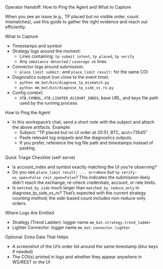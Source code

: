 Operator Handoff: How to Ping the Agent and What to Capture

When you see an issue (e.g., TP placed but no visible order, count mismatches), use this guide to gather the right evidence and reach out efficiently.

What to Capture
- Timestamps and symbol
- Strategy logs around the moment:
  - Lines containing: `tp submit intent`, `tp placed`, `tp verify`
  - Any `imbalance detected` / `coverage ok` lines
- Connector logs around submission:
  - `place_limit submit:` and `place_limit result:` for the same COI
- Diagnostics output (run close to the event time):
  - `python mm_bot/bin/diagnose_tp_mismatch.py`
  - `python mm_bot/bin/diagnose_tp_side_vs_ro.py`
- Config context:
  - `XTB_SYMBOL`, `XTB_LIGHTER_ACCOUNT_INDEX`, base URL, and keys file path used by the running process

How to Ping the Agent
- In this workspace’s chat, send a short note with the subject and attach the above artifacts. Example:
  - Subject: “TP placed but no UI order at 20:51, BTC, acct=73545”
  - Paste relevant log snippets and the diagnostics outputs.
  - If you prefer, reference the log file path and timestamps instead of pasting.

Quick Triage Checklist (self-serve)
- Is account_index and symbol exactly matching the UI you’re observing?
- Do you see `place_limit result: ... err=None` but `tp verify: ws_open=False rest_open=False`? This indicates the submission likely didn’t reach the exchange; re-check credentials, account, or rate limits.
- Is `matched_by_side` much larger than `matched_by_reduce_only` in diagnose_tp_side_vs_ro? That’s expected with the current strategy counting method; the side-based count includes non-reduce-only orders.

Where Logs Are Emitted
- Strategy (Trend Ladder): logger name `mm_bot.strategy.trend_ladder`
- Lighter Connector: logger name `mm_bot.connector.lighter`

Optional: Extra Data That Helps
- A screenshot of the UI’s order list around the same timestamp (blur keys if needed)
- The COI(s) printed in logs and whether they appear anywhere in WS/REST or the UI

